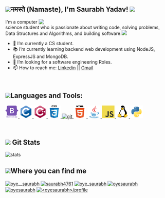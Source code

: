 <h2><img src="https://media.giphy.com/media/WqR7WfQVrpXNcmrm81/giphy.gif" width="30">नमस्ते (Namaste), I'm Saurabh Yadav! <img src="https://media.giphy.com/media/3oKIPyHbfidGIphUzu/giphy.gif" width="70"></h2>
<img align='right' src="https://media.giphy.com/media/5eLDrEaRGHegx2FeF2/giphy.gif" width="400">
I'm a computer science student who is passionate about writing code, solving problems, Data Structures and Algorithms, and building software.<img src="https://media.giphy.com/media/WUlplcMpOCEmTGBtBW/giphy.gif" width="35"> 

- 🔭 I’m currently a CS student.
- 📚 I’m currently learning  backend web development using NodeJS, ExpressJS and MongoDB.
- 👯 I’m looking for a software engineering Roles. 
- 📫 How to reach me: [Linkedin](https://www.linkedin.com/in/saurabh4761) || [Gmail](mailto:oye.saurabhyadav@gmail.com)

<br>
<!-- <p align="left"> <img src="https://komarev.com/ghpvc/?username=oyeSAURABH" alt="visit" /> </p> -->

<h2><img src="https://media.giphy.com/media/mAZf4H4Pi0wwlj3ZAw/giphy.gif" width="30">Languages and Tools:</h2>
<p align="left"> <a href="https://getbootstrap.com" target="_blank" rel="noreferrer"> <img src="https://raw.githubusercontent.com/devicons/devicon/master/icons/bootstrap/bootstrap-plain-wordmark.svg" alt="bootstrap" width="40" height="40"/> </a> <a href="https://www.cprogramming.com/" target="_blank" rel="noreferrer"> <img src="https://raw.githubusercontent.com/devicons/devicon/master/icons/c/c-original.svg" alt="c" width="40" height="40"/> </a> <a href="https://www.w3schools.com/cpp/" target="_blank" rel="noreferrer"> <img src="https://raw.githubusercontent.com/devicons/devicon/master/icons/cplusplus/cplusplus-original.svg" alt="cplusplus" width="40" height="40"/> </a> <a href="https://www.w3schools.com/css/" target="_blank" rel="noreferrer"> <img src="https://raw.githubusercontent.com/devicons/devicon/master/icons/css3/css3-original-wordmark.svg" alt="css3" width="40" height="40"/> </a> <a href="https://git-scm.com/" target="_blank" rel="noreferrer"> <img src="https://www.vectorlogo.zone/logos/git-scm/git-scm-icon.svg" alt="git" width="40" height="40"/> </a> <a href="https://www.w3.org/html/" target="_blank" rel="noreferrer"> <img src="https://raw.githubusercontent.com/devicons/devicon/master/icons/html5/html5-original-wordmark.svg" alt="html5" width="40" height="40"/> </a> <a href="https://www.java.com" target="_blank" rel="noreferrer"> <img src="https://raw.githubusercontent.com/devicons/devicon/master/icons/java/java-original.svg" alt="java" width="40" height="40"/> </a> <a href="https://developer.mozilla.org/en-US/docs/Web/JavaScript" target="_blank" rel="noreferrer"> <img src="https://raw.githubusercontent.com/devicons/devicon/master/icons/javascript/javascript-original.svg" alt="javascript" width="40" height="40"/> </a> <a href="https://www.linux.org/" target="_blank" rel="noreferrer"> <img src="https://raw.githubusercontent.com/devicons/devicon/master/icons/linux/linux-original.svg" alt="linux" width="40" height="40"/> </a> <a href="https://www.python.org" target="_blank" rel="noreferrer"> <img src="https://raw.githubusercontent.com/devicons/devicon/master/icons/python/python-original.svg" alt="python" width="40" height="40"/> </a> </p>

<br/>

<h2 > <img src="https://media.giphy.com/media/cj87CxfRtrUifF3Ryk/giphy.gif" width="30"> Git Stats</h2>
<img align="centre" src="https://github-readme-stats.vercel.app/api?username=oyeSAURABH&show_icons=true&theme=radical" alt="stats" />

</br>
<h2><img src="https://media.giphy.com/media/NnSFnC428LRHaxUNzj/giphy.gif" width="30">Where you can find me</h2>
<p align="left">
<a href="https://twitter.com/oye__saurabh" target="blank"><img align="center" src="https://raw.githubusercontent.com/rahuldkjain/github-profile-readme-generator/master/src/images/icons/Social/twitter.svg" alt="oye__saurabh" height="30" width="40" /></a>
<a href="https://linkedin.com/in/saurabh4761" target="blank"><img align="center" src="https://raw.githubusercontent.com/rahuldkjain/github-profile-readme-generator/master/src/images/icons/Social/linked-in-alt.svg" alt="saurabh4761" height="30" width="40" /></a>
<a href="https://www.codechef.com/users/oye_saurabh" target="blank"><img align="center" src="https://cdn.jsdelivr.net/npm/simple-icons@3.1.0/icons/codechef.svg" alt="oye_saurabh" height="30" width="40" /></a>
<a href="https://www.hackerrank.com/oyesaurabh" target="blank"><img align="center" src="https://raw.githubusercontent.com/rahuldkjain/github-profile-readme-generator/master/src/images/icons/Social/hackerrank.svg" alt="oyesaurabh" height="30" width="40" /></a>
<a href="https://www.leetcode.com/oyesaurabh" target="blank"><img align="center" src="https://raw.githubusercontent.com/rahuldkjain/github-profile-readme-generator/master/src/images/icons/Social/leet-code.svg" alt="oyesaurabh" height="30" width="40" /></a>
<a href="https://auth.geeksforgeeks.org/user/<oyesaurabh>/profile" target="blank"><img align="center" src="https://raw.githubusercontent.com/rahuldkjain/github-profile-readme-generator/master/src/images/icons/Social/geeks-for-geeks.svg" alt="<oyesaurabh>/profile" height="30" width="40" /></a>
</p>
